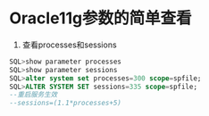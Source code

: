 # Oracle11g参数的简单查看

1. 查看processes和sessions

```sql
SQL>show parameter processes
SQL>show parameter sessions
SQL>alter system set processes=300 scope=spfile;
SQL>ALTER SYSTEM SET sessions=335 scope=spfile;
--重启服务生效
--sessions=(1.1*processes+5)
```

